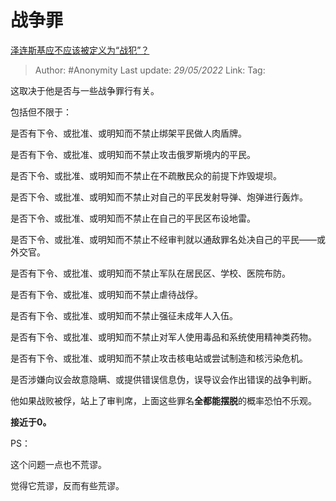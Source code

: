 # 战争罪
[泽连斯基应不应该被定义为“战犯”？](https://www.zhihu.com/question/529444185/answer/2505947733)

> Author: #Anonymity 
> Last update: *29/05/2022* 
> Link:
> Tag: 

这取决于他是否与一些战争罪行有关。

包括但不限于：

是否有下令、或批准、或明知而不禁止绑架平民做人肉盾牌。

是否有下令、或批准、或明知而不禁止攻击俄罗斯境内的平民。

是否下令、或批准、或明知而不禁止在不疏散民众的前提下炸毁堤坝。

是否下令、或批准、或明知而不禁止对自己的平民发射导弹、炮弹进行轰炸。

是否下令、或批准、或明知而不禁止在自己的平民区布设地雷。

是否下令、或批准、或明知而不禁止不经审判就以通敌罪名处决自己的平民——或外交官。

是否有下令、或批准、或明知而不禁止军队在居民区、学校、医院布防。

是否有下令、或批准、或明知而不禁止虐待战俘。

是否有下令、或批准、或明知而不禁止强征未成年人入伍。

是否有下令、或批准、或明知而不禁止对军人使用毒品和系统使用精神类药物。

是否有下令、或批准、或明知而不禁止攻击核电站或尝试制造和核污染危机。

是否涉嫌向议会故意隐瞒、或提供错误信息伪，误导议会作出错误的战争判断。

  

他如果战败被俘，站上了审判席，上面这些罪名**全都能摆脱**的概率恐怕不乐观。

  

**接近于0。**

  

PS：

这个问题一点也不荒谬。

觉得它荒谬，反而有些荒谬。

